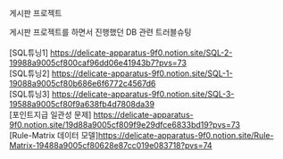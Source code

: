 게시판 프로젝트

게시판 프로젝트를 하면서 진행했던 DB 관련 트러블슈팅
<br/>
<br/>[SQL튜닝1] https://delicate-apparatus-9f0.notion.site/SQL-2-19988a9005cf800caf96dd06e41943b7?pvs=73
<br/>[SQL튜닝2] https://delicate-apparatus-9f0.notion.site/SQL-1-19088a9005cf80b686e6f6772c4567d6
<br/>[SQL튜닝3] https://delicate-apparatus-9f0.notion.site/SQL-3-19588a9005cf80f9a638fb4d7808da39
<br/>[포인트지급 일관성 문제] https://delicate-apparatus-9f0.notion.site/19d88a9005cf809f9e29dfce6833bd19?pvs=73
<br/>[Rule-Matrix 데이터 모델]https://delicate-apparatus-9f0.notion.site/Rule-Matrix-19488a9005cf80628e87cc019e083718?pvs=74
